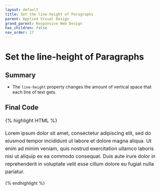 ```yaml
---
layout: default
title: Set the line-height of Paragraphs
parent: Applied Visual Design
grand_parent: Responsive Web Design
has_children: false
nav_order: 17
---
```

# Set the line-height of Paragraphs
## Summary
- The `line-height` property changes the amount of vertical space that each line of text gets.

## Final Code

{% highlight HTML %}
<style>
  p {
    font-size: 16px;
    line-height: 25px;
  }
</style>
<p>
  Lorem ipsum dolor sit amet, consectetur adipiscing elit, sed do eiusmod tempor incididunt ut labore et dolore magna aliqua. Ut enim ad minim veniam, quis nostrud exercitation ullamco laboris nisi ut aliquip ex ea commodo consequat. Duis aute irure dolor in reprehenderit in voluptate velit esse cillum dolore eu fugiat nulla pariatur.
</p>
{% endhighlight %}